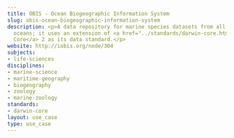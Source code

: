 ```yaml
---
title: OBIS - Ocean Biogeographic Information System
slug: obis-ocean-biogeographic-information-system
description: <p>A data repository for marine species datasets from all of the world's
  oceans; it uses an extension of <a href="../standards/darwin-core.html">Darwin
  Core</a> 2 as its data standard.</p>
website: http://iobis.org/node/304
subjects:
- life-sciences
disciplines:
- marine-science
- maritime-geography
- biogeography
- zoology
- marine-zoology
standards:
- darwin-core
layout: use_case
type: use_case
---
```


